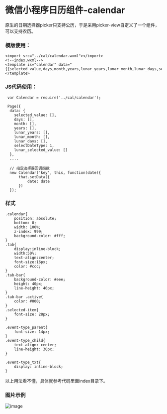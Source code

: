 # 微信小程序日历组件-calendar
原生的日期选择器picker只支持公历，于是采用picker-view自定义了一个组件，可以支持农历。

### 模版使用：
```
<import src="../cal/calendar.wxml"></import>
<!--index.wxml-->
<template is="calendar" data="{{selected_value,days,month,years,lunar_years,lunar_month,lunar_days,selectDateType,lunar_selected_value}}"></template>
```
### JS代码使用：
```
 var Calendar = require('../cal/calendar');
 
 Page({
  data: {
    selected_value: [],
    days: [],
    month: [],
    years: [],
    lunar_years: [],
    lunar_month: [],
    lunar_days: [],
    selectDateType: 1,
    lunar_selected_value: []
  },
  ....
  
  // 指定选择器回调函数
  new Calendar('key', this, function(date){
      that.setData({
          date: date
      })
  });
```

### 样式
```
.calendar{
    position: absolute;
    bottom: 0;
    width: 100%;
    z-index: 999;
    background-color: #fff; 
}
.tab{
    display:inline-block;
    width:50%;
    text-align:center;
    font-size:16px;
    color: #ccc;
}
.tab-bar{
    background-color: #eee;
    height: 40px;
    line-height: 40px;
}
.tab-bar .active{
    color: #000;
}
.selected-item{
    font-size: 28px;
}

.event-type_parent{
    font-size: 14px;
}
.event-type_child{
    text-align: center;
    line-height: 30px;
}

.event-type_txt{
    display: inline-block;
}
```

以上用法看不懂，具体就参考代码里面index目录下。    
 
### 图片示例
![image](http://iamaddy.github.io/images/demo.png)
